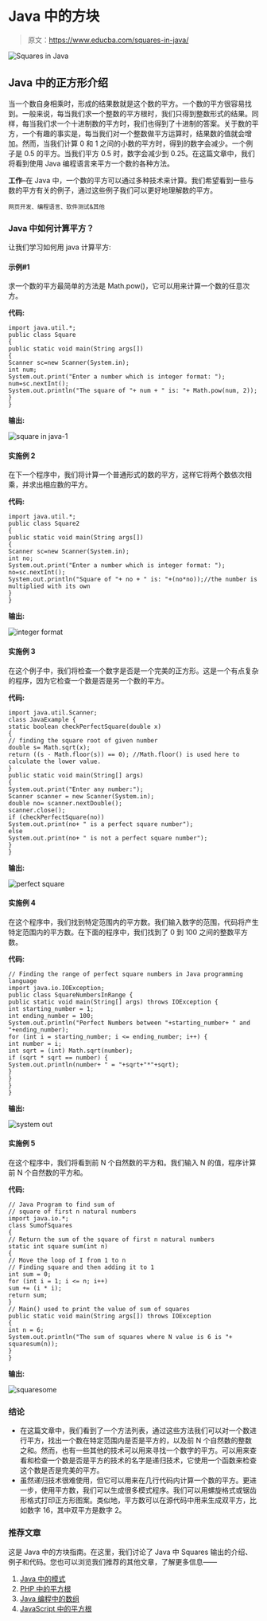 # Java 中的方块

> 原文：<https://www.educba.com/squares-in-java/>

![Squares in Java](img/ad867f72a7c83afbdd6f4fafd29567f2.png)



## Java 中的正方形介绍

当一个数自身相乘时，形成的结果数就是这个数的平方。一个数的平方很容易找到。一般来说，每当我们求一个整数的平方根时，我们只得到整数形式的结果。同样，每当我们求一个十进制数的平方时，我们也得到了十进制的答案。关于数的平方，一个有趣的事实是，每当我们对一个整数做平方运算时，结果数的值就会增加。然而，当我们计算 0 和 1 之间的小数的平方时，得到的数字会减少。一个例子是 0.5 的平方。当我们平方 0.5 时，数字会减少到 0.25。在这篇文章中，我们将看到使用 Java 编程语言来平方一个数的各种方法。

**工作**–在 Java 中，一个数的平方可以通过多种技术来计算。我们希望看到一些与数的平方有关的例子，通过这些例子我们可以更好地理解数的平方。

<small>网页开发、编程语言、软件测试&其他</small>

### Java 中如何计算平方？

让我们学习如何用 java 计算平方:

#### 示例#1

求一个数的平方最简单的方法是 Math.pow()，它可以用来计算一个数的任意次方。

**代码:**

```
import java.util.*;
public class Square
{
public static void main(String args[])
{
Scanner sc=new Scanner(System.in);
int num;
System.out.print("Enter a number which is integer format: ");
num=sc.nextInt();
System.out.println("The square of "+ num + " is: "+ Math.pow(num, 2));
}
}
```

**输出:**

![square in java-1](img/ce1fc3ba6fa03f756917df038d4e348f.png)



#### 实施例 2

在下一个程序中，我们将计算一个普通形式的数的平方，这样它将两个数依次相乘，并求出相应数的平方。

**代码:**

```
import java.util.*;
public class Square2
{
public static void main(String args[])
{
Scanner sc=new Scanner(System.in);
int no;
System.out.print("Enter a number which is integer format: ");
no=sc.nextInt();
System.out.println("Square of "+ no + " is: "+(no*no));//the number is multiplied with its own
}
}
```

**输出:**

![integer format](img/8d87d8d7db4ac2cee8eb90d0dbc6eeb6.png)



#### 实施例 3

在这个例子中，我们将检查一个数字是否是一个完美的正方形。这是一个有点复杂的程序，因为它检查一个数是否是另一个数的平方。

**代码:**

```
import java.util.Scanner;
class JavaExample {
static boolean checkPerfectSquare(double x)
{
// finding the square root of given number
double s= Math.sqrt(x);
return ((s - Math.floor(s)) == 0); //Math.floor() is used here to calculate the lower value.
}
public static void main(String[] args)
{
System.out.print("Enter any number:");
Scanner scanner = new Scanner(System.in);
double no= scanner.nextDouble();
scanner.close();
if (checkPerfectSquare(no))
System.out.print(no+ " is a perfect square number");
else
System.out.print(no+ " is not a perfect square number");
}
}
```

**输出:**

![perfect square](img/21daf738855bec31ec3d6f38d9fe1f93.png)



#### 实施例 4

在这个程序中，我们找到特定范围内的平方数。我们输入数字的范围，代码将产生特定范围内的平方数。在下面的程序中，我们找到了 0 到 100 之间的整数平方数。

**代码:**

```
// Finding the range of perfect square numbers in Java programming language
import java.io.IOException;
public class SquareNumbersInRange {
public static void main(String[] args) throws IOException {
int starting_number = 1;
int ending_number = 100;
System.out.println("Perfect Numbers between "+starting_number+ " and "+ending_number);
for (int i = starting_number; i <= ending_number; i++) {
int number = i;
int sqrt = (int) Math.sqrt(number);
if (sqrt * sqrt == number) {
System.out.println(number+ " = "+sqrt+"*"+sqrt);
}
}
}
}
```

**输出:**

![system out](img/d83e3540e8b4c5f1f8f21a18bd3a39bf.png)



#### 实施例 5

在这个程序中，我们将看到前 N 个自然数的平方和。我们输入 N 的值，程序计算前 N 个自然数的平方和。

**代码:**

```
// Java Program to find sum of
// square of first n natural numbers
import java.io.*;
class SumofSquares
{
// Return the sum of the square of first n natural numbers
static int square sum(int n)
{
// Move the loop of I from 1 to n
// Finding square and then adding it to 1
int sum = 0;
for (int i = 1; i <= n; i++)
sum += (i * i);
return sum;
}
// Main() used to print the value of sum of squares
public static void main(String args[]) throws IOException
{
int n = 6;
System.out.println("The sum of squares where N value is 6 is "+ squaresum(n));
}
}
```

**输出:**

![squaresome](img/831cb7e99131bc95ae3946b58361f4a9.png)



### 结论

*   在这篇文章中，我们看到了一个方法列表，通过这些方法我们可以对一个数进行平方，找出一个数在特定范围内是否是平方的，以及前 N 个自然数的整数之和。然而，也有一些其他的技术可以用来寻找一个数字的平方。可以用来查看和检查一个数是否是平方的技术的名字是递归技术，它使用一个函数来检查这个数是否是完美的平方。
*   虽然递归技术很难使用，但它可以用来在几行代码内计算一个数的平方。更进一步，使用平方数，我们可以生成很多模式程序。我们可以用螺旋格式或锯齿形格式打印正方形图案。类似地，平方数可以在源代码中用来生成双平方，比如数字 16，其中双平方是数字 2。

### 推荐文章

这是 Java 中的方块指南。在这里，我们讨论了 Java 中 Squares 输出的介绍、例子和代码。您也可以浏览我们推荐的其他文章，了解更多信息——

1.  [Java 中的模式](https://www.educba.com/patterns-in-java/)
2.  [PHP 中的平方根](https://www.educba.com/square-root-in-php/)
3.  [Java 编程中的数组](https://www.educba.com/arrays-in-java-programming/)
4.  [JavaScript 中的平方根](https://www.educba.com/square-root-in-javascript/)





